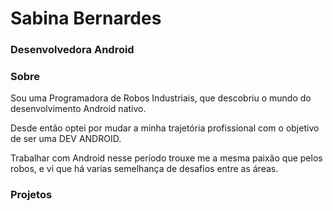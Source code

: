 <head>
 
# Sabina Bernardes
### Desenvolvedora Android
  </head>


### Sobre
<p> Sou uma Programadora de Robos Industriais, que descobriu o mundo do desenvolvimento Android nativo. </p>
<p> Desde então optei por mudar a minha trajetória profissional com o objetivo de ser uma DEV ANDROID. </p>
<p> Trabalhar com Android nesse período trouxe me a mesma paixão que pelos robos, e vi que há varias semelhança de desafios entre as áreas. </p>

### Projetos 
